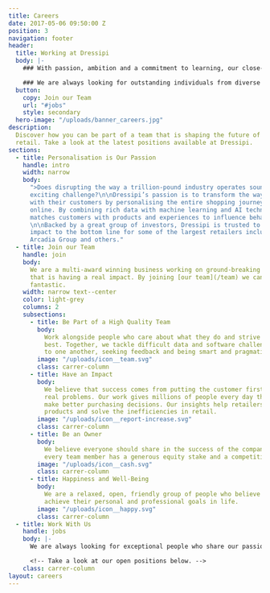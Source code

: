```yaml
---
title: Careers
date: 2017-05-06 09:50:00 Z
position: 3
navigation: footer
header:
  title: Working at Dressipi
  body: |-
    ### With passion, ambition and a commitment to learning, our close-knit team support, challenge and inspire each other every day.

    ### We are always looking for outstanding individuals from diverse backgrounds who want to be part of our fantastic team and shape the future of retail.
  button:
    copy: Join our Team
    url: "#jobs"
    style: secondary
  hero-image: "/uploads/banner_careers.jpg"
description:
  Discover how you can be part of a team that is shaping the future of
  retail. Take a look at the latest positions available at Dressipi.
sections:
  - title: Personalisation is Our Passion
    handle: intro
    width: narrow
    body:
      ">Does disrupting the way a trillion-pound industry operates sound like an
      exciting challenge?\n\nDressipi’s passion is to transform the way retailers engage
      with their customers by personalising the entire shopping journey instore and
      online. By combining rich data with machine learning and AI technology, Dressipi
      matches customers with products and experiences to influence behavior at scale.
      \n\nBacked by a great group of investors, Dressipi is trusted to deliver real
      impact to the bottom line for some of the largest retailers including John Lewis,
      Arcadia Group and others."
  - title: Join our Team
    handle: join
    body:
      We are a multi-award winning business working on ground-breaking technology
      that is having a real impact. By joining [our team](/team) we can offer you something
      fantastic.
    width: narrow text--center
    color: light-grey
    columns: 2
    subsections:
      - title: Be Part of a High Quality Team
        body:
          Work alongside people who care about what they do and strive to do their
          best. Together, we tackle difficult data and software challenges by listening
          to one another, seeking feedback and being smart and pragmatic.
        image: "/uploads/icon__team.svg"
        class: carrer-column
      - title: Have an Impact
        body:
          We believe that success comes from putting the customer first and solving
          real problems. Our work gives millions of people every day the confidence to
          make better purchasing decisions. Our insights help retailers make better quality
          products and solve the inefficiencies in retail.
        image: "/uploads/icon__report-increase.svg"
        class: carrer-column
      - title: Be an Owner
        body:
          We believe everyone should share in the success of the company. That's why
          every team member has a generous equity stake and a competitive salary.
        image: "/uploads/icon__cash.svg"
        class: carrer-column
      - title: Happiness and Well-Being
        body:
          We are a relaxed, open, friendly group of people who believe everyone can
          achieve their personal and professional goals in life.
        image: "/uploads/icon__happy.svg"
        class: carrer-column
  - title: Work With Us
    handle: jobs
    body: |-
      We are always looking for exceptional people who share our passion for predictive retailing. If you have what it takes, please send your CV and any relevant examples of previous work (eg: websites, apps, Stack Overflow or GitHub profile) to [jobs@dressipi.com](mailto:jobs@dressipi.com).

      <!-- Take a look at our open positions below. -->
    class: carrer-column
layout: careers
---
```

